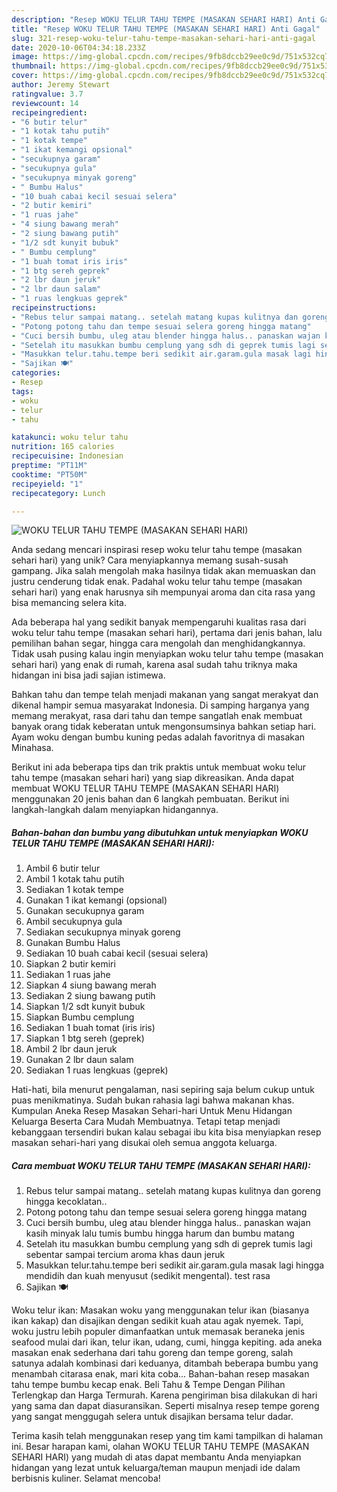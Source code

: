 ```yaml
---
description: "Resep WOKU TELUR TAHU TEMPE (MASAKAN SEHARI HARI) Anti Gagal"
title: "Resep WOKU TELUR TAHU TEMPE (MASAKAN SEHARI HARI) Anti Gagal"
slug: 321-resep-woku-telur-tahu-tempe-masakan-sehari-hari-anti-gagal
date: 2020-10-06T04:34:18.233Z
image: https://img-global.cpcdn.com/recipes/9fb8dccb29ee0c9d/751x532cq70/woku-telur-tahu-tempe-masakan-sehari-hari-foto-resep-utama.jpg
thumbnail: https://img-global.cpcdn.com/recipes/9fb8dccb29ee0c9d/751x532cq70/woku-telur-tahu-tempe-masakan-sehari-hari-foto-resep-utama.jpg
cover: https://img-global.cpcdn.com/recipes/9fb8dccb29ee0c9d/751x532cq70/woku-telur-tahu-tempe-masakan-sehari-hari-foto-resep-utama.jpg
author: Jeremy Stewart
ratingvalue: 3.7
reviewcount: 14
recipeingredient:
- "6 butir telur"
- "1 kotak tahu putih"
- "1 kotak tempe"
- "1 ikat kemangi opsional"
- "secukupnya garam"
- "secukupnya gula"
- "secukupnya minyak goreng"
- " Bumbu Halus"
- "10 buah cabai kecil sesuai selera"
- "2 butir kemiri"
- "1 ruas jahe"
- "4 siung bawang merah"
- "2 siung bawang putih"
- "1/2 sdt kunyit bubuk"
- " Bumbu cemplung"
- "1 buah tomat iris iris"
- "1 btg sereh geprek"
- "2 lbr daun jeruk"
- "2 lbr daun salam"
- "1 ruas lengkuas geprek"
recipeinstructions:
- "Rebus telur sampai matang.. setelah matang kupas kulitnya dan goreng hingga kecoklatan.."
- "Potong potong tahu dan tempe sesuai selera goreng hingga matang"
- "Cuci bersih bumbu, uleg atau blender hingga halus.. panaskan wajan kasih minyak lalu tumis bumbu hingga harum dan bumbu matang"
- "Setelah itu masukkan bumbu cemplung yang sdh di geprek tumis lagi sebentar sampai tercium aroma khas daun jeruk"
- "Masukkan telur.tahu.tempe beri sedikit air.garam.gula masak lagi hingga mendidih dan kuah menyusut (sedikit mengental). test rasa"
- "Sajikan 🍽"
categories:
- Resep
tags:
- woku
- telur
- tahu

katakunci: woku telur tahu 
nutrition: 165 calories
recipecuisine: Indonesian
preptime: "PT11M"
cooktime: "PT50M"
recipeyield: "1"
recipecategory: Lunch

---
```



![WOKU TELUR TAHU TEMPE (MASAKAN SEHARI HARI)](https://img-global.cpcdn.com/recipes/9fb8dccb29ee0c9d/751x532cq70/woku-telur-tahu-tempe-masakan-sehari-hari-foto-resep-utama.jpg)

Anda sedang mencari inspirasi resep woku telur tahu tempe (masakan sehari hari) yang unik? Cara menyiapkannya memang susah-susah gampang. Jika salah mengolah maka hasilnya tidak akan memuaskan dan justru cenderung tidak enak. Padahal woku telur tahu tempe (masakan sehari hari) yang enak harusnya sih mempunyai aroma dan cita rasa yang bisa memancing selera kita.

Ada beberapa hal yang sedikit banyak mempengaruhi kualitas rasa dari woku telur tahu tempe (masakan sehari hari), pertama dari jenis bahan, lalu pemilihan bahan segar, hingga cara mengolah dan menghidangkannya. Tidak usah pusing kalau ingin menyiapkan woku telur tahu tempe (masakan sehari hari) yang enak di rumah, karena asal sudah tahu triknya maka hidangan ini bisa jadi sajian istimewa.

Bahkan tahu dan tempe telah menjadi makanan yang sangat merakyat dan dikenal hampir semua masyarakat Indonesia. Di samping harganya yang memang merakyat, rasa dari tahu dan tempe sangatlah enak membuat banyak orang tidak keberatan untuk mengonsumsinya bahkan setiap hari. Ayam woku dengan bumbu kuning pedas adalah favoritnya di masakan Minahasa.


Berikut ini ada beberapa tips dan trik praktis untuk membuat woku telur tahu tempe (masakan sehari hari) yang siap dikreasikan. Anda dapat membuat WOKU TELUR TAHU TEMPE (MASAKAN SEHARI HARI) menggunakan 20 jenis bahan dan 6 langkah pembuatan. Berikut ini langkah-langkah dalam menyiapkan hidangannya.

<!--inarticleads1-->

##### Bahan-bahan dan bumbu yang dibutuhkan untuk menyiapkan WOKU TELUR TAHU TEMPE (MASAKAN SEHARI HARI):

1. Ambil 6 butir telur
1. Ambil 1 kotak tahu putih
1. Sediakan 1 kotak tempe
1. Gunakan 1 ikat kemangi (opsional)
1. Gunakan secukupnya garam
1. Ambil secukupnya gula
1. Sediakan secukupnya minyak goreng
1. Gunakan  Bumbu Halus
1. Sediakan 10 buah cabai kecil (sesuai selera)
1. Siapkan 2 butir kemiri
1. Sediakan 1 ruas jahe
1. Siapkan 4 siung bawang merah
1. Sediakan 2 siung bawang putih
1. Siapkan 1/2 sdt kunyit bubuk
1. Siapkan  Bumbu cemplung
1. Sediakan 1 buah tomat (iris iris)
1. Siapkan 1 btg sereh (geprek)
1. Ambil 2 lbr daun jeruk
1. Gunakan 2 lbr daun salam
1. Sediakan 1 ruas lengkuas (geprek)


Hati-hati, bila menurut pengalaman, nasi sepiring saja belum cukup untuk puas menikmatinya. Sudah bukan rahasia lagi bahwa makanan khas. Kumpulan Aneka Resep Masakan Sehari-hari Untuk Menu Hidangan Keluarga Beserta Cara Mudah Membuatnya. Tetapi tetap menjadi kebanggaan tersendiri bukan kalau sebagai ibu kita bisa menyiapkan resep masakan sehari-hari yang disukai oleh semua anggota keluarga. 

<!--inarticleads2-->

##### Cara membuat WOKU TELUR TAHU TEMPE (MASAKAN SEHARI HARI):

1. Rebus telur sampai matang.. setelah matang kupas kulitnya dan goreng hingga kecoklatan..
1. Potong potong tahu dan tempe sesuai selera goreng hingga matang
1. Cuci bersih bumbu, uleg atau blender hingga halus.. panaskan wajan kasih minyak lalu tumis bumbu hingga harum dan bumbu matang
1. Setelah itu masukkan bumbu cemplung yang sdh di geprek tumis lagi sebentar sampai tercium aroma khas daun jeruk
1. Masukkan telur.tahu.tempe beri sedikit air.garam.gula masak lagi hingga mendidih dan kuah menyusut (sedikit mengental). test rasa
1. Sajikan 🍽


Woku telur ikan: Masakan woku yang menggunakan telur ikan (biasanya ikan kakap) dan disajikan dengan sedikit kuah atau agak nyemek. Tapi, woku justru lebih populer dimanfaatkan untuk memasak beraneka jenis seafood mulai dari ikan, telur ikan, udang, cumi, hingga kepiting. ada aneka masakan enak sederhana dari tahu goreng dan tempe goreng, salah satunya adalah kombinasi dari keduanya, ditambah beberapa bumbu yang menambah citarasa enak, mari kita coba… Bahan-bahan resep masakan tahu tempe bumbu kecap enak. Beli Tahu &amp; Tempe Dengan Pilihan Terlengkap dan Harga Termurah. Karena pengiriman bisa dilakukan di hari yang sama dan dapat diasuransikan. Seperti misalnya resep tempe goreng yang sangat menggugah selera untuk disajikan bersama telur dadar. 

Terima kasih telah menggunakan resep yang tim kami tampilkan di halaman ini. Besar harapan kami, olahan WOKU TELUR TAHU TEMPE (MASAKAN SEHARI HARI) yang mudah di atas dapat membantu Anda menyiapkan hidangan yang lezat untuk keluarga/teman maupun menjadi ide dalam berbisnis kuliner. Selamat mencoba!
